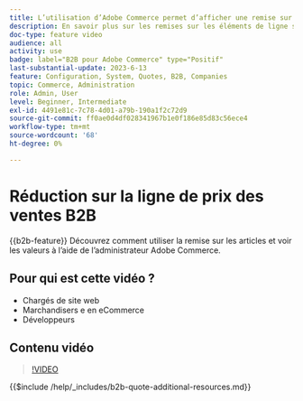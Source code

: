 ```yaml
---
title: L’utilisation d’Adobe Commerce permet d’afficher une remise sur un article pour un devis
description: En savoir plus sur les remises sur les éléments de ligne sur un guillemet B2B dans Adobe Commerce
doc-type: feature video
audience: all
activity: use
badge: label="B2B pour Adobe Commerce" type="Positif"
last-substantial-update: 2023-6-13
feature: Configuration, System, Quotes, B2B, Companies
topic: Commerce, Administration
role: Admin, User
level: Beginner, Intermediate
exl-id: 4491e81c-7c78-4d01-a79b-190a1f2c72d9
source-git-commit: ff0ae0d4df028341967b1e0f186e85d83c56ece4
workflow-type: tm+mt
source-wordcount: '68'
ht-degree: 0%

---
```


# Réduction sur la ligne de prix des ventes B2B

{{b2b-feature}}
Découvrez comment utiliser la remise sur les articles et voir les valeurs à l’aide de l’administrateur Adobe Commerce.

## Pour qui est cette vidéo ?

- Chargés de site web
- Marchandisers e en eCommerce
- Développeurs

## Contenu vidéo

>[!VIDEO](https://video.tv.adobe.com/v/3420415?learn=on)

{{$include /help/_includes/b2b-quote-additional-resources.md}}
